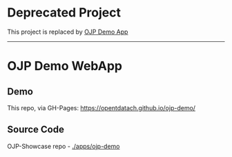 # Deprecated Project

This project is replaced by [OJP Demo App](https://opentdatach.github.io/ojp-demo-app/)

----

# OJP Demo WebApp

## Demo
This repo, via GH-Pages: https://opentdatach.github.io/ojp-demo/

## Source Code

OJP-Showcase repo - [./apps/ojp-demo](https://github.com/openTdataCH/OJP-Showcase/tree/develop/apps/ojp-demo)